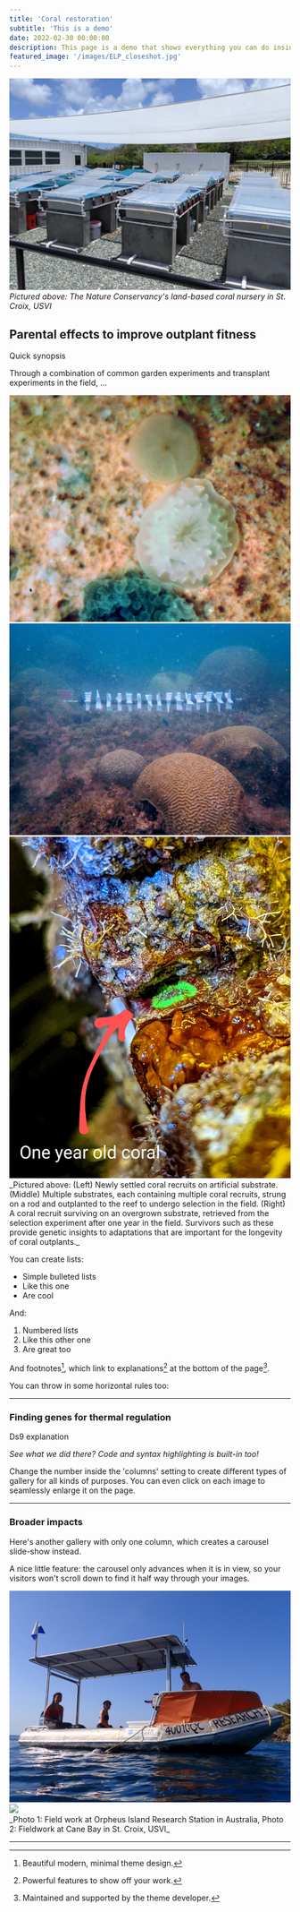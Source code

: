 ```yaml
---
title: 'Coral restoration'
subtitle: 'This is a demo'
date: 2022-02-30 00:00:00
description: This page is a demo that shows everything you can do inside portfolio and blog posts.
featured_image: '/images/ELP_closeshot.jpg'
---
```


![](/images/ELP_closeshot.jpg)
_Pictured above: The Nature Conservancy's land-based coral nursery in St. Croix, USVI_


## Parental effects to improve outplant fitness

Quick synopsis

Through a combination of common garden experiments and transplant experiments in the field, ...

<div class="gallery" data-columns="3">
	<img src="/images/tile recruit (1).jpg">
	<img src="/images/Outplant_recruit.JPG">
	<img src="/images/One_year_zoomed.jpg">
</div>
_Pictured above: (Left) Newly settled coral recruits on artificial substrate. (Middle) Multiple substrates, each containing multiple coral recruits, strung on a rod and outplanted to the reef to undergo selection in the field. (Right) A coral recruit surviving on an overgrown substrate, retrieved from the selection experiment after one year in the field. Survivors such as these provide genetic insights to adaptations that are important for the longevity of coral outplants._

You can create lists:

* Simple bulleted lists
* Like this one
* Are cool

And:

1. Numbered lists
2. Like this other one
3. Are great too



And footnotes[^1], which link to explanations[^2] at the bottom of the page[^3].

[^1]: Beautiful modern, minimal theme design.
[^2]: Powerful features to show off your work.
[^3]: Maintained and supported by the theme developer.

You can throw in some horizontal rules too:

---

### Finding genes for thermal regulation

Ds9 explanation

*See what we did there? Code and syntax highlighting is built-in too!*

Change the number inside the 'columns' setting to create different types of gallery for all kinds of purposes. You can even click on each image to seamlessly enlarge it on the page.

---

### Broader impacts

Here's another gallery with only one column, which creates a carousel slide-show instead.

A nice little feature: the carousel only advances when it is in view, so your visitors won't scroll down to find it half way through your images.

<div class="gallery" data-columns="1">
	<img src="/images/Orpheus_research_boat.JPG">
	<img src="/images/Ofav_andKB.JPG">
</div>
_Photo 1: Field work at Orpheus Island Research Station in Australia, Photo 2: Fieldwork at Cane Bay in St. Croix, USVI_

---

